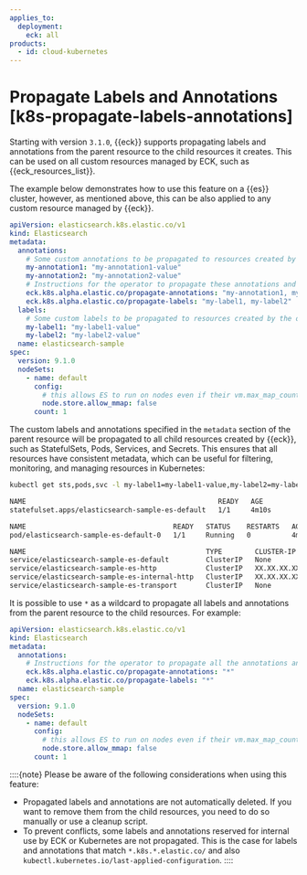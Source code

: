 ```yaml
---
applies_to:
  deployment:
    eck: all
products:
  - id: cloud-kubernetes
---
```


# Propagate Labels and Annotations [k8s-propagate-labels-annotations]

Starting with version `3.1.0`, {{eck}} supports propagating labels and annotations from the parent resource to the child resources it creates. This can be used on all custom resources managed by ECK, such as {{eck_resources_list}}.

The example below demonstrates how to use this feature on a {{es}} cluster, however, as mentioned above, this can be also applied to any custom resource managed by {{eck}}.

```yaml
apiVersion: elasticsearch.k8s.elastic.co/v1
kind: Elasticsearch
metadata:
  annotations:
    # Some custom annotations to be propagated to resources created by the operator.
    my-annotation1: "my-annotation1-value"
    my-annotation2: "my-annotation2-value"
    # Instructions for the operator to propagate these annotations and labels to resources it creates.
    eck.k8s.alpha.elastic.co/propagate-annotations: "my-annotation1, my-annotation2"
    eck.k8s.alpha.elastic.co/propagate-labels: "my-label1, my-label2"
  labels:
    # Some custom labels to be propagated to resources created by the operator.
    my-label1: "my-label1-value"
    my-label2: "my-label2-value"
  name: elasticsearch-sample
spec:
  version: 9.1.0
  nodeSets:
    - name: default
      config:
        # this allows ES to run on nodes even if their vm.max_map_count has not been increased, at a performance cost
        node.store.allow_mmap: false
      count: 1
```

The custom labels and annotations specified in the `metadata` section of the parent resource will be propagated to all child resources created by {{eck}}, such as StatefulSets, Pods, Services, and Secrets. This ensures that all resources have consistent metadata, which can be useful for filtering, monitoring, and managing resources in Kubernetes:

```sh
kubectl get sts,pods,svc -l my-label1=my-label1-value,my-label2=my-label2-value
```

```sh
NAME                                               READY   AGE
statefulset.apps/elasticsearch-sample-es-default   1/1     4m10s

NAME                                    READY   STATUS    RESTARTS   AGE
pod/elasticsearch-sample-es-default-0   1/1     Running   0          4m9s

NAME                                            TYPE        CLUSTER-IP       EXTERNAL-IP   PORT(S)    AGE
service/elasticsearch-sample-es-default         ClusterIP   None             <none>        9200/TCP   4m12s
service/elasticsearch-sample-es-http            ClusterIP   XX.XX.XX.XX      <none>        9200/TCP   4m14s
service/elasticsearch-sample-es-internal-http   ClusterIP   XX.XX.XX.XX      <none>        9200/TCP   4m14s
service/elasticsearch-sample-es-transport       ClusterIP   None             <none>        9300/TCP   4m14s
```

It is possible to use `*` as a wildcard to propagate all labels and annotations from the parent resource to the child resources. For example:

```yaml
apiVersion: elasticsearch.k8s.elastic.co/v1
kind: Elasticsearch
metadata:
  annotations:
    # Instructions for the operator to propagate all the annotations and labels to resources it creates.
    eck.k8s.alpha.elastic.co/propagate-annotations: "*"
    eck.k8s.alpha.elastic.co/propagate-labels: "*"
  name: elasticsearch-sample
spec:
  version: 9.1.0
  nodeSets:
    - name: default
      config:
        # this allows ES to run on nodes even if their vm.max_map_count has not been increased, at a performance cost
        node.store.allow_mmap: false
      count: 1
```

::::{note}
Please be aware of the following considerations when using this feature:
* Propagated labels and annotations are not automatically deleted. If you want to remove them from the child resources, you need to do so manually or use a cleanup script.
* To prevent conflicts, some labels and annotations reserved for internal use by ECK or Kubernetes are not propagated. This is the case for labels and annotations that match `*.k8s.*.elastic.co/` and also `kubectl.kubernetes.io/last-applied-configuration`.
::::
